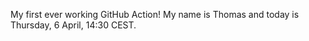 My first ever working GitHub Action!
My name is Thomas and today is Thursday, 6 April, 14:30 CEST. 
